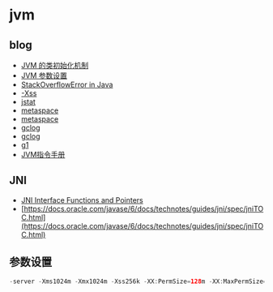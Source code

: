 # jvm

## blog

- [JVM 的类初始化机制](http://liujiacai.net/blog/2014/07/12/order-of-initialization-in-java/)
- [JVM 参数设置](http://unixboy.iteye.com/blog/174173)
- [StackOverflowError in Java](https://examples.javacodegeeks.com/java-basics/exceptions/java-lang-stackoverflowerror-how-to-solve-stackoverflowerror/)
- [-Xss](http://xmlandmore.blogspot.com/2014/09/jdk-8-thread-stack-size-tuning.html)
- [jstat](https://www.cnblogs.com/yjd_hycf_space/p/7755633.html)
- [metaspace](https://www.cnblogs.com/paddix/p/5309550.html)
- [metaspace](https://plumbr.io/outofmemoryerror/metaspace)
- [gclog](https://blog.csdn.net/renfufei/article/details/49230943)
- [gclog](https://plumbr.io/blog/garbage-collection/understanding-garbage-collection-logs)
- [g1](https://plumbr.io/handbook/garbage-collection-algorithms-implementations/g1)
- [JVM指令手册](https://www.cnblogs.com/lsy131479/p/11201241.html)

## JNI

- [JNI Interface Functions and Pointers](https://docs.oracle.com/javase/6/docs/technotes/guides/jni/spec/design.html#wp615)
- [https://docs.oracle.com/javase/6/docs/technotes/guides/jni/spec/jniTOC.html](https://docs.oracle.com/javase/6/docs/technotes/guides/jni/spec/jniTOC.html)

## 参数设置

```java
-server -Xms1024m -Xmx1024m -Xss256k -XX:PermSize=128m -XX:MaxPermSize=128m -XX:+UseParallelOldGC -XX:+HeapDumpOnOutOfMemoryError -XX:HeapDumpPath=/opt/dump -XX:+PrintGCDetails -XX:+PrintGCDateStamps -Xloggc:/opt/dump/heap_trace_payment.txt -XX:NewSize=512m -XX:MaxNewSize=512m
```
